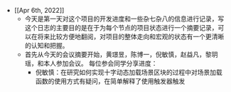 - [[Apr 6th, 2022]]
	- 今天是第一天对这个项目的开发进度和一些杂七杂八的信息进行记录，写这个日志的主要目的是在于为每个节点的项目状态进行一个摘要记录，可以在将来比较方便地翻阅，对项目的整体走向和宏观的状态有一个更清晰的认知和把握。
	- 首先从今天的会议摘要开始，黄璟昱，陈博一，倪敏慎，赵益凡，黎玥瑶，和本人参加会议。
	  每位参会同学分享进度：
		- 倪敏慎：在研究如何实现十字动态加载场景区块的过程中对场景加载函数的使用方式有疑问，在简单解释了使用触发器触发